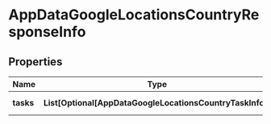 # AppDataGoogleLocationsCountryResponseInfo


## Properties

| Name | Type | Description | Notes |
|------------ | ------------- | ------------- | -------------|
**tasks** | **List[Optional[AppDataGoogleLocationsCountryTaskInfo]]** | array of tasks |[optional]|
